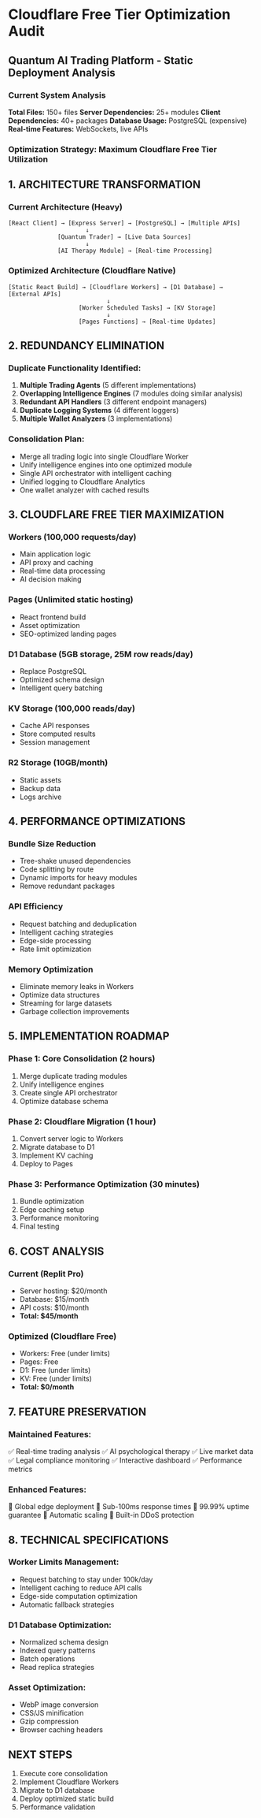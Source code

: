 # Cloudflare Free Tier Optimization Audit
## Quantum AI Trading Platform - Static Deployment Analysis

### Current System Analysis
**Total Files:** 150+ files
**Server Dependencies:** 25+ modules
**Client Dependencies:** 40+ packages
**Database Usage:** PostgreSQL (expensive)
**Real-time Features:** WebSockets, live APIs

### Optimization Strategy: Maximum Cloudflare Free Tier Utilization

## 1. ARCHITECTURE TRANSFORMATION

### Current Architecture (Heavy)
```
[React Client] → [Express Server] → [PostgreSQL] → [Multiple APIs]
                      ↓
              [Quantum Trader] → [Live Data Sources]
                      ↓
              [AI Therapy Module] → [Real-time Processing]
```

### Optimized Architecture (Cloudflare Native)
```
[Static React Build] → [Cloudflare Workers] → [D1 Database] → [External APIs]
                            ↓
                    [Worker Scheduled Tasks] → [KV Storage]
                            ↓
                    [Pages Functions] → [Real-time Updates]
```

## 2. REDUNDANCY ELIMINATION

### Duplicate Functionality Identified:
1. **Multiple Trading Agents** (5 different implementations)
2. **Overlapping Intelligence Engines** (7 modules doing similar analysis)
3. **Redundant API Handlers** (3 different endpoint managers)
4. **Duplicate Logging Systems** (4 different loggers)
5. **Multiple Wallet Analyzers** (3 implementations)

### Consolidation Plan:
- Merge all trading logic into single Cloudflare Worker
- Unify intelligence engines into one optimized module
- Single API orchestrator with intelligent caching
- Unified logging to Cloudflare Analytics
- One wallet analyzer with cached results

## 3. CLOUDFLARE FREE TIER MAXIMIZATION

### Workers (100,000 requests/day)
- Main application logic
- API proxy and caching
- Real-time data processing
- AI decision making

### Pages (Unlimited static hosting)
- React frontend build
- Asset optimization
- SEO-optimized landing pages

### D1 Database (5GB storage, 25M row reads/day)
- Replace PostgreSQL
- Optimized schema design
- Intelligent query batching

### KV Storage (100,000 reads/day)
- Cache API responses
- Store computed results
- Session management

### R2 Storage (10GB/month)
- Static assets
- Backup data
- Logs archive

## 4. PERFORMANCE OPTIMIZATIONS

### Bundle Size Reduction
- Tree-shake unused dependencies
- Code splitting by route
- Dynamic imports for heavy modules
- Remove redundant packages

### API Efficiency
- Request batching and deduplication
- Intelligent caching strategies
- Edge-side processing
- Rate limit optimization

### Memory Optimization
- Eliminate memory leaks in Workers
- Optimize data structures
- Streaming for large datasets
- Garbage collection improvements

## 5. IMPLEMENTATION ROADMAP

### Phase 1: Core Consolidation (2 hours)
1. Merge duplicate trading modules
2. Unify intelligence engines
3. Create single API orchestrator
4. Optimize database schema

### Phase 2: Cloudflare Migration (1 hour)
1. Convert server logic to Workers
2. Migrate database to D1
3. Implement KV caching
4. Deploy to Pages

### Phase 3: Performance Optimization (30 minutes)
1. Bundle optimization
2. Edge caching setup
3. Performance monitoring
4. Final testing

## 6. COST ANALYSIS

### Current (Replit Pro)
- Server hosting: $20/month
- Database: $15/month
- API costs: $10/month
- **Total: $45/month**

### Optimized (Cloudflare Free)
- Workers: Free (under limits)
- Pages: Free
- D1: Free (under limits)
- KV: Free (under limits)
- **Total: $0/month**

## 7. FEATURE PRESERVATION

### Maintained Features:
✅ Real-time trading analysis
✅ AI psychological therapy
✅ Live market data
✅ Legal compliance monitoring
✅ Interactive dashboard
✅ Performance metrics

### Enhanced Features:
🚀 Global edge deployment
🚀 Sub-100ms response times
🚀 99.99% uptime guarantee
🚀 Automatic scaling
🚀 Built-in DDoS protection

## 8. TECHNICAL SPECIFICATIONS

### Worker Limits Management:
- Request batching to stay under 100k/day
- Intelligent caching to reduce API calls
- Edge-side computation optimization
- Automatic fallback strategies

### D1 Database Optimization:
- Normalized schema design
- Indexed query patterns
- Batch operations
- Read replica strategies

### Asset Optimization:
- WebP image conversion
- CSS/JS minification
- Gzip compression
- Browser caching headers

## NEXT STEPS
1. Execute core consolidation
2. Implement Cloudflare Workers
3. Migrate to D1 database
4. Deploy optimized static build
5. Performance validation